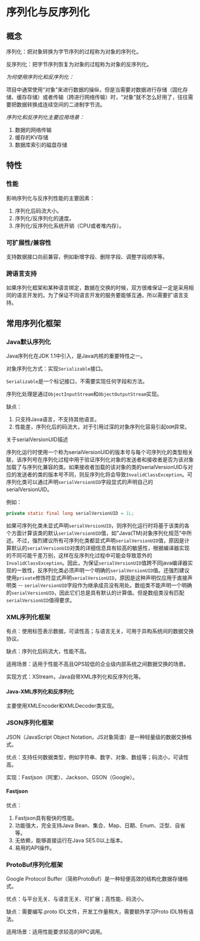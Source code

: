 # 序列化与反序列化



## 概念

序列化：把对象转换为字节序列的过程称为对象的序列化。

反序列化：把字节序列恢复为对象的过程称为对象的反序列化。

*为何使用序列化和反序列化：*

项目中通常使用“对象”来进行数据的操纵，但是当需要对数据进行存储（固化存储、缓存存储）或者传输（跨进行网络传输）时，“对象”就不怎么好用了，往往需要把数据转换成连续空间的二进制字节流。

*序列化和反序列化主要应用场景：*

1. 数据的网络传输
2. 缓存的KV存储
3. 数据库索引的磁盘存储

## 特性

### 性能

影响序列化与反序列性能的主要因素：

1. 序列化后码流大小。
2. 序列化/反序列化的速度。
3. 序列化/反序列化系统开销（CPU或者堆内存）。

### 可扩展性/兼容性

支持数据接口向前兼容，例如新增字段、删除字段、调整字段顺序等。

### 跨语言支持

如果序列化框架和某种语言绑定，数据在交换的时候，双方很难保证一定是采用相同的语言开发的。为了保证不同语言开发的服务要能够互通，所以需要扩语言支持。

## 常用序列化框架

### Java默认序列化

Java序列化在JDK 1.1中引入，是Java内核的重要特性之一。

对象序列化方式：实现`Serializable`接口。

`Serializable`是一个标记接口，不需要实现任何字段和方法。

序列化处理是通过`ObjectInputStream`和`ObjectOutputStream`实现。

缺点：

1. 只支持Java语言，不支持其他语言。
2. 性能差，序列化后的码流大，对于引用过深的对象序列化容易引起`OOM`异常。



关于serialVersionUID描述

序列化运行时使用一个称为serialVersionUID的版本号与每个可序列化的类型相关联，该序列号在序列化过程中用于验证序列化对象的发送者和接收者是否为该对象加载了与序列化兼容的类。如果接收者加载的该对象的类的serialVersionUID与对应的发送者的类的版本号不同，则反序列化将会导致`InvalidClassException`。可序列化类可以通过声明`serialVersionUID`字段显式的声明自己的serialVersionUID。

例如：

```java
private static final long serialVersionUID = 1L;
```

如果可序列化类未显式声明`serialVersionUID`，则序列化运行时将基于该类的各个方面计算该类的默认`serialVersionUID`值，如"Java(TM)对象序列化规范"中所述。不过，强烈建议所有可序列化类都显式声明`serialVersionUID`值，原因是计算默认的`serialVersionUID`对类的详细信息具有较高的敏感性，根据编译器实现的不同可能千差万别，这样在反序列化过程中可能会导致意外的`InvalidClassException`。因此，为保证`serialVersionUID`值跨不同java编译器实现的一致性，反序列化类必须声明一个明确的`serialVersionUID`值。还强烈建议使用`private`修饰符显式声明`serialVersionUID`，原因是这种声明仅应用于直接声明类 -- `serialVersionUID`字段作为继承成员没有用处。数组类不能声明一个明确的`serialVersionUID`，因此它们总是具有默认的计算值。但是数组类没有匹配`serialVersionUID`值得要求。



### XML序列化框架

有点：使用标签表示数据，可读性高；与语言无关，可用于异构系统间的数据交换协议。

缺点：序列化后码流大，性能不高。

适用场景：适用于性能不高且QPS较低的企业级内部系统之间数据交换的场景。

实现方式：XStream，Java自带XML序列化和反序列化等。

#### Java-XML序列化和反序列化

主要使用XMLEncoder和XMLDecoder类实现。

### JSON序列化框架

JSON（JavaScript Object Notation，JS对象简谱）是一种轻量级的数据交换格式。

优点：支持任何数据类型，例如字符串、数字、对象、数组等；码流小，可读性高。

实现：Fastjson（阿里）、Jackson、GSON（Google）。

#### Fastjson

优点：

1. Fastjson具有极快的性能。
2. 功能强大，完全支持Java Bean、集合、Map、日期、Enum、泛型、自省等。
3. 无依赖，能够直接运行在Java SE5.0以上版本。
4. 易用的API操作。

### ProtoBuf序列化框架

Google Protocol Buffer（简称ProtoBuf）是一种轻便高效的结构化数据存储格式。

优点：与平台无关、与语言无关、可扩展；高性能、码流小。

缺点：需要编写.proto IDL文件，开发工作量稍大，需要额外学习Proto IDL特有语法。

适用场景：适用性能要求较高的RPC调用。

